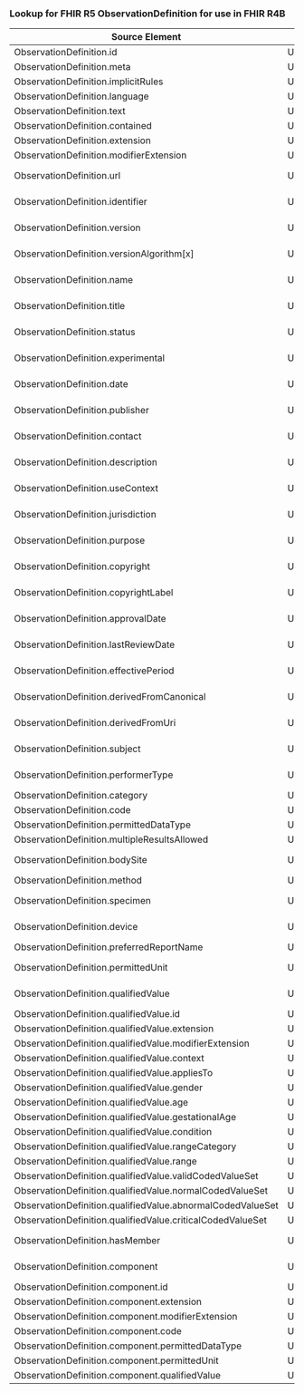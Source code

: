 ### Lookup for FHIR R5 ObservationDefinition for use in FHIR R4B

| Source Element | Usage | Target |
| -------------- | ----- | ------ |
| ObservationDefinition.id | UseElementRenamed | ObservationDefinition.id |
| ObservationDefinition.meta | UseElementRenamed | ObservationDefinition.meta |
| ObservationDefinition.implicitRules | UseElementRenamed | ObservationDefinition.implicitRules |
| ObservationDefinition.language | UseElementRenamed | ObservationDefinition.language |
| ObservationDefinition.text | UseElementRenamed | ObservationDefinition.text |
| ObservationDefinition.contained | UseElementRenamed | ObservationDefinition.contained |
| ObservationDefinition.extension | UseElementRenamed | ObservationDefinition.extension |
| ObservationDefinition.modifierExtension | UseElementRenamed | ObservationDefinition.modifierExtension |
| ObservationDefinition.url | UseExtension | http://hl7.org/fhir/5.0/StructureDefinition/extension-ObservationDefinition.url |
| ObservationDefinition.identifier | UseExtension | http://hl7.org/fhir/5.0/StructureDefinition/extension-ObservationDefinition.identifier |
| ObservationDefinition.version | UseExtension | http://hl7.org/fhir/5.0/StructureDefinition/extension-ObservationDefinition.version |
| ObservationDefinition.versionAlgorithm[x] | UseExtension | http://hl7.org/fhir/5.0/StructureDefinition/extension-ObservationDefinition.versionAlgorithm |
| ObservationDefinition.name | UseExtension | http://hl7.org/fhir/5.0/StructureDefinition/extension-ObservationDefinition.name |
| ObservationDefinition.title | UseExtension | http://hl7.org/fhir/5.0/StructureDefinition/extension-ObservationDefinition.title |
| ObservationDefinition.status | UseExtension | http://hl7.org/fhir/5.0/StructureDefinition/extension-ObservationDefinition.status |
| ObservationDefinition.experimental | UseExtension | http://hl7.org/fhir/5.0/StructureDefinition/extension-ObservationDefinition.experimental |
| ObservationDefinition.date | UseExtension | http://hl7.org/fhir/5.0/StructureDefinition/extension-ObservationDefinition.date |
| ObservationDefinition.publisher | UseExtension | http://hl7.org/fhir/5.0/StructureDefinition/extension-ObservationDefinition.publisher |
| ObservationDefinition.contact | UseExtension | http://hl7.org/fhir/5.0/StructureDefinition/extension-ObservationDefinition.contact |
| ObservationDefinition.description | UseExtension | http://hl7.org/fhir/5.0/StructureDefinition/extension-ObservationDefinition.description |
| ObservationDefinition.useContext | UseExtension | http://hl7.org/fhir/5.0/StructureDefinition/extension-ObservationDefinition.useContext |
| ObservationDefinition.jurisdiction | UseExtension | http://hl7.org/fhir/5.0/StructureDefinition/extension-ObservationDefinition.jurisdiction |
| ObservationDefinition.purpose | UseExtension | http://hl7.org/fhir/5.0/StructureDefinition/extension-ObservationDefinition.purpose |
| ObservationDefinition.copyright | UseExtension | http://hl7.org/fhir/5.0/StructureDefinition/extension-ObservationDefinition.copyright |
| ObservationDefinition.copyrightLabel | UseExtension | http://hl7.org/fhir/5.0/StructureDefinition/extension-ObservationDefinition.copyrightLabel |
| ObservationDefinition.approvalDate | UseExtension | http://hl7.org/fhir/5.0/StructureDefinition/extension-ObservationDefinition.approvalDate |
| ObservationDefinition.lastReviewDate | UseExtension | http://hl7.org/fhir/5.0/StructureDefinition/extension-ObservationDefinition.lastReviewDate |
| ObservationDefinition.effectivePeriod | UseExtension | http://hl7.org/fhir/5.0/StructureDefinition/extension-ObservationDefinition.effectivePeriod |
| ObservationDefinition.derivedFromCanonical | UseExtension | http://hl7.org/fhir/5.0/StructureDefinition/extension-ObservationDefinition.derivedFromCanonical |
| ObservationDefinition.derivedFromUri | UseExtension | http://hl7.org/fhir/5.0/StructureDefinition/extension-ObservationDefinition.derivedFromUri |
| ObservationDefinition.subject | UseExtension | http://hl7.org/fhir/5.0/StructureDefinition/extension-ObservationDefinition.subject |
| ObservationDefinition.performerType | UseExtension | http://hl7.org/fhir/5.0/StructureDefinition/extension-ObservationDefinition.performerType |
| ObservationDefinition.category | UseElementRenamed | ObservationDefinition.category |
| ObservationDefinition.code | UseElementRenamed | ObservationDefinition.code |
| ObservationDefinition.permittedDataType | UseElementRenamed | ObservationDefinition.permittedDataType |
| ObservationDefinition.multipleResultsAllowed | UseElementRenamed | ObservationDefinition.multipleResultsAllowed |
| ObservationDefinition.bodySite | UseExtension | http://hl7.org/fhir/5.0/StructureDefinition/extension-ObservationDefinition.bodySite |
| ObservationDefinition.method | UseElementRenamed | ObservationDefinition.method |
| ObservationDefinition.specimen | UseExtension | http://hl7.org/fhir/5.0/StructureDefinition/extension-ObservationDefinition.specimen |
| ObservationDefinition.device | UseExtension | http://hl7.org/fhir/5.0/StructureDefinition/extension-ObservationDefinition.device |
| ObservationDefinition.preferredReportName | UseElementRenamed | ObservationDefinition.preferredReportName |
| ObservationDefinition.permittedUnit | UseExtension | http://hl7.org/fhir/5.0/StructureDefinition/extension-ObservationDefinition.permittedUnit |
| ObservationDefinition.qualifiedValue | UseExtension | http://hl7.org/fhir/5.0/StructureDefinition/extension-ObservationDefinition.qualifiedValue |
| ObservationDefinition.qualifiedValue.id | UseExtensionFromAncestor | - |
| ObservationDefinition.qualifiedValue.extension | UseExtensionFromAncestor | - |
| ObservationDefinition.qualifiedValue.modifierExtension | UseExtensionFromAncestor | - |
| ObservationDefinition.qualifiedValue.context | UseExtensionFromAncestor | - |
| ObservationDefinition.qualifiedValue.appliesTo | UseExtensionFromAncestor | - |
| ObservationDefinition.qualifiedValue.gender | UseExtensionFromAncestor | - |
| ObservationDefinition.qualifiedValue.age | UseExtensionFromAncestor | - |
| ObservationDefinition.qualifiedValue.gestationalAge | UseExtensionFromAncestor | - |
| ObservationDefinition.qualifiedValue.condition | UseExtensionFromAncestor | - |
| ObservationDefinition.qualifiedValue.rangeCategory | UseExtensionFromAncestor | - |
| ObservationDefinition.qualifiedValue.range | UseExtensionFromAncestor | - |
| ObservationDefinition.qualifiedValue.validCodedValueSet | UseExtensionFromAncestor | - |
| ObservationDefinition.qualifiedValue.normalCodedValueSet | UseExtensionFromAncestor | - |
| ObservationDefinition.qualifiedValue.abnormalCodedValueSet | UseExtensionFromAncestor | - |
| ObservationDefinition.qualifiedValue.criticalCodedValueSet | UseExtensionFromAncestor | - |
| ObservationDefinition.hasMember | UseExtension | http://hl7.org/fhir/5.0/StructureDefinition/extension-ObservationDefinition.hasMember |
| ObservationDefinition.component | UseExtension | http://hl7.org/fhir/5.0/StructureDefinition/extension-ObservationDefinition.component |
| ObservationDefinition.component.id | UseExtensionFromAncestor | - |
| ObservationDefinition.component.extension | UseExtensionFromAncestor | - |
| ObservationDefinition.component.modifierExtension | UseExtensionFromAncestor | - |
| ObservationDefinition.component.code | UseExtensionFromAncestor | - |
| ObservationDefinition.component.permittedDataType | UseExtensionFromAncestor | - |
| ObservationDefinition.component.permittedUnit | UseExtensionFromAncestor | - |
| ObservationDefinition.component.qualifiedValue | UseExtensionFromAncestor | - |
